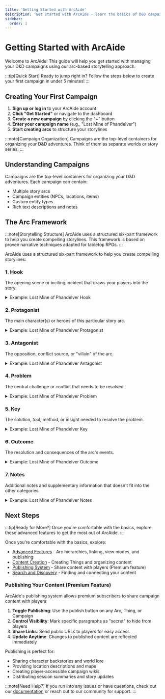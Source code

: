 ```yaml
---
title: 'Getting Started with ArcAide'
description: 'Get started with ArcAide - learn the basics of D&D campaign management using our arc-based storytelling approach.'
sidebar:
  order: 1
---
```


# Getting Started with ArcAide

Welcome to ArcAide! This guide will help you get started with managing your D&D campaigns using our arc-based storytelling approach.

:::tip[Quick Start]
Ready to jump right in? Follow the steps below to create your first campaign in under 5 minutes!
:::

## Creating Your First Campaign

1. **Sign up or log in** to your ArcAide account
2. **Click "Get Started"** or navigate to the dashboard
3. **Create a new campaign** by clicking the "+" button
4. **Enter your campaign name** (e.g., "Lost Mine of Phandelver")
5. **Start creating arcs** to structure your storylines

:::note[Campaign Organization]
Campaigns are the top-level containers for organizing your D&D adventures. Think of them as separate worlds or story series.
:::

## Understanding Campaigns

Campaigns are the top-level containers for organizing your D&D adventures. Each campaign can contain:

- Multiple story arcs
- Campaign entities (NPCs, locations, items)
- Custom entity types
- Rich text descriptions and notes

## The Arc Framework

:::note[Storytelling Structure]
ArcAide uses a structured six-part framework to help you create compelling storylines. This framework is based on proven narrative techniques adapted for tabletop RPGs.
:::

ArcAide uses a structured six-part framework to help you create compelling storylines:

### 1. Hook

The opening scene or inciting incident that draws your players into the story.

<details>
<summary>Example: Lost Mine of Phandelver Hook</summary>

_"While traveling to Phandalin, the party discovers an abandoned wagon with signs of a struggle and goblin tracks leading into the woods."_

This hook immediately presents a mystery and potential danger, giving players a clear reason to investigate.

</details>

### 2. Protagonist

The main character(s) or heroes of this particular story arc.

<details>
<summary>Example: Lost Mine of Phandelver Protagonist</summary>

_"The adventuring party, hired by Gundren Rockseeker to escort supplies to Phandalin."_

Clear identification of who the heroes are and their initial motivation.

</details>

### 3. Antagonist

The opposition, conflict source, or "villain" of the arc.

<details>
<summary>Example: Lost Mine of Phandelver Antagonist</summary>

_"Klarg, the bugbear leader of a goblin tribe that has captured Gundren and his escort."_

A specific, named threat that the players can focus on confronting.

</details>

### 4. Problem

The central challenge or conflict that needs to be resolved.

<details>
<summary>Example: Lost Mine of Phandelver Problem</summary>

_"Gundren has been captured and his location is unknown. The supplies he was expecting are crucial for the town's defense."_

A clear problem statement that drives the story forward.

</details>

### 5. Key

The solution, tool, method, or insight needed to resolve the problem.

<details>
<summary>Example: Lost Mine of Phandelver Key</summary>

_"Following the goblin tracks to their hideout, gathering information from captured goblins, and staging a rescue mission."_

The path to resolution that players must discover and execute.

</details>

### 6. Outcome

The resolution and consequences of the arc's events.

<details>
<summary>Example: Lost Mine of Phandelver Outcome</summary>

_"Gundren is rescued and reveals the location of Wave Echo Cave. The party learns about the Black Spider's involvement."_

How the arc concludes and sets up future story developments.

</details>

### 7. Notes

Additional notes and supplementary information that doesn't fit into the other categories.

<details>
<summary>Example: Lost Mine of Phandelver Notes</summary>

_"Player feedback: loved the goblin ambush tactics. Next time, add more environmental hazards to the hideout."_

Meta-information for improving future sessions.

</details>

## Next Steps

:::tip[Ready for More?]
Once you're comfortable with the basics, explore these advanced features to get the most out of ArcAide.
:::

Once you're comfortable with the basics, explore:

- [Advanced Features](./advanced-features) - Arc hierarchies, linking, view modes, and publishing
- [Content Creation](./advanced-features#managing-campaign-entities) - Creating Things and organizing content
- [Publishing System](./advanced-features#publishing-and-content-sharing) - Share content with players (Premium feature)
- [Search and Discovery](./advanced-features#search-and-discovery) - Finding and connecting your content

### Publishing Your Content (Premium Feature)

ArcAide's publishing system allows premium subscribers to share campaign content with players:

1. **Toggle Publishing**: Use the publish button on any Arc, Thing, or Campaign
2. **Control Visibility**: Mark specific paragraphs as "secret" to hide from players
3. **Share Links**: Send public URLs to players for easy access
4. **Update Anytime**: Changes to published content are reflected immediately

Publishing is perfect for:

- Sharing character backstories and world lore
- Providing location descriptions and maps
- Creating player-accessible campaign wikis
- Distributing session summaries and story updates

:::note[Need Help?]
If you run into any issues or have questions, check out our [documentation](/docs/) or reach out to our community for support.
:::
